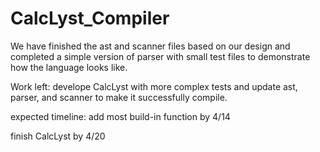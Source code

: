 # CalcLyst_Compiler
We have finished the ast and scanner files based on our design and completed a simple
version of parser with small test files to demonstrate how the language looks like.

Work left:
develope CalcLyst with more complex tests and update ast, parser, and scanner to make it
successfully compile.

expected timeline:
add most build-in function by 4/14

finish CalcLyst by 4/20
